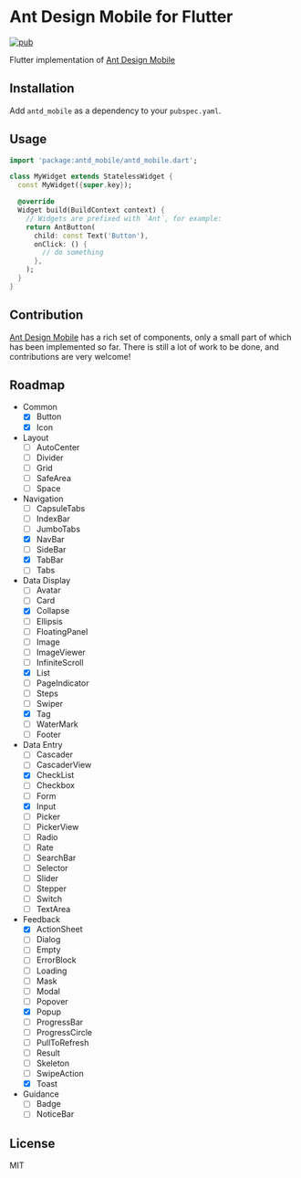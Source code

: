 # Ant Design Mobile for Flutter

[![pub](https://img.shields.io/pub/v/antd_mobile.svg)](https://pub.dev/packages/antd_mobile)

Flutter implementation of [Ant Design Mobile](https://mobile.ant.design/)

## Installation

Add `antd_mobile` as a dependency to your `pubspec.yaml`.

## Usage

```dart
import 'package:antd_mobile/antd_mobile.dart';

class MyWidget extends StatelessWidget {
  const MyWidget({super.key});

  @override
  Widget build(BuildContext context) {
    // Widgets are prefixed with `Ant`, for example:
    return AntButton(
      child: const Text('Button'),
      onClick: () {
        // do something
      },
    );
  }
}
```

## Contribution

[Ant Design Mobile](https://mobile.ant.design/) has a rich set of components, only a small part of which has been implemented so far. There is still a lot of work to be done, and contributions are very welcome!

## Roadmap

- Common
  - [x] Button
  - [x] Icon
- Layout
  - [ ] AutoCenter
  - [ ] Divider
  - [ ] Grid
  - [ ] SafeArea
  - [ ] Space
- Navigation
  - [ ] CapsuleTabs
  - [ ] IndexBar
  - [ ] JumboTabs
  - [x] NavBar
  - [ ] SideBar
  - [x] TabBar
  - [ ] Tabs
- Data Display
  - [ ] Avatar
  - [ ] Card
  - [x] Collapse
  - [ ] Ellipsis
  - [ ] FloatingPanel
  - [ ] Image
  - [ ] ImageViewer
  - [ ] InfiniteScroll
  - [x] List
  - [ ] PageIndicator
  - [ ] Steps
  - [ ] Swiper
  - [x] Tag
  - [ ] WaterMark
  - [ ] Footer
- Data Entry
  - [ ] Cascader
  - [ ] CascaderView
  - [x] CheckList
  - [ ] Checkbox
  - [ ] Form
  - [x] Input
  - [ ] Picker
  - [ ] PickerView
  - [ ] Radio
  - [ ] Rate
  - [ ] SearchBar
  - [ ] Selector
  - [ ] Slider
  - [ ] Stepper
  - [ ] Switch
  - [ ] TextArea
- Feedback
  - [x] ActionSheet
  - [ ] Dialog
  - [ ] Empty
  - [ ] ErrorBlock
  - [ ] Loading
  - [ ] Mask
  - [ ] Modal
  - [ ] Popover
  - [x] Popup
  - [ ] ProgressBar
  - [ ] ProgressCircle
  - [ ] PullToRefresh
  - [ ] Result
  - [ ] Skeleton
  - [ ] SwipeAction
  - [x] Toast
- Guidance
  - [ ] Badge
  - [ ] NoticeBar

## License

MIT
